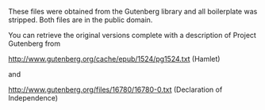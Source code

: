 These files were obtained from the Gutenberg library and all
boilerplate was stripped. Both files are in the public domain.

You can retrieve the original versions complete with a description of
Project Gutenberg from

http://www.gutenberg.org/cache/epub/1524/pg1524.txt (Hamlet)

and

http://www.gutenberg.org/files/16780/16780-0.txt (Declaration of Independence)
